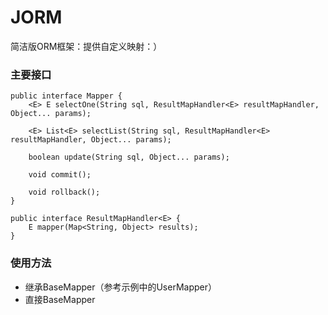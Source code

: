 # JORM
简洁版ORM框架：提供自定义映射：）

### 主要接口
    public interface Mapper {
        <E> E selectOne(String sql, ResultMapHandler<E> resultMapHandler, Object... params);
    
        <E> List<E> selectList(String sql, ResultMapHandler<E> resultMapHandler, Object... params);
    
        boolean update(String sql, Object... params);
    
        void commit();
    
        void rollback();
    }
    
    public interface ResultMapHandler<E> {
        E mapper(Map<String, Object> results);
    }

### 使用方法

* 继承BaseMapper（参考示例中的UserMapper）
* 直接BaseMapper



